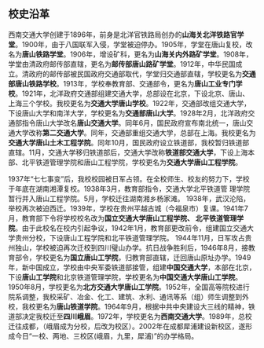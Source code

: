 ## 校史沿革



西南交通大学创建于1896年，前身是北洋官铁路局创办的**山海关北洋铁路官学堂**。1900年，由于八国联军入侵，学堂被迫停办。1905年，学堂在唐山复校，改名为**唐山铁路学堂**。1906年，增设矿科，更名为**山海关内外路矿学堂**。1908年，学堂由清政府邮传部直辖，更名为**邮传部唐山路矿学堂**。1912年，中华民国成立。清政府的邮传部被民国政府交通部取代，学堂归交通部直辖，学校更名为**交通部唐山铁路学校**。1913年，学校奉教育部、交通部令，更名为**唐山工业专门学校**。1921年，北洋政府交通部组建交通大学，总部设在北京，下设北京、唐山、上海三个学校。我校更名为**交通大学唐山学校**。1922年，交通部改组交通大学，下设唐山大学和南洋大学，学校更名为**交通部唐山大学**。1928年2月，北洋政府交通部指令唐山大学改名**唐山交通大学**。同年6月，国民政府宣布南北统一，唐山交通大学改称**第二交通大学**。同年，交通部重组交通大学，总部在上海。我校更名为**交通大学唐山土木工程学院**。同年10月，国民政府设立铁道部，我校暂归铁道部直辖。11月，交通大学移归铁道部后，交通大学改称**铁道部交通大学**，下设上海本部、北平铁道管理学院和唐山工程学院，学校更名为**交通大学唐山工程学院**。

1937年“七七事变”后，我校校园被日军占领。在全校师生、校友的努力下，学校于年底在湖南湘潭复校。1938年3月，教育部指令，交通大学北平铁道管 理学院暂行并入唐山工程学院。5月，学校迁往湖南湘乡杨家滩。 1938年，武汉沦陷，举校再次被迫西迁。1939年，学校在贵州平越古城（今福泉市）复课。1941年7月，教育部下令将学校校名改为**国立交通大学唐山工程学院、 北平铁道管理学院**。由于此校名在校内引起争议，1942年1月，教育部更改前令，组建国立交通大学贵州分校，下设唐山工程学院和北平铁道管理学院。 1944年11月，日军攻占贵州独山，学校被迫再次迁校到四川璧山办学。抗日战争胜利后，1946年8月，接教育部令，学校更名为**国立唐山工学院**，归教育部直辖，迁回唐山原址办学。1949年，新中国成立，学校由中央军委铁道部接管，组建**中国交通大学**，本部在北京，下设**唐山工学院**和北京铁道管理学院，学校更名为**中国交通大学唐山工学院**。1950年8月，学校更名为**北方交通大学唐山工学院**。1952年，全国高等院校进行院系调整，我校采矿、冶金、化工、建筑、水利、通讯等系（组）师生调整到外校，我校更名为**唐山铁道学院**。1964年9月，根据中共中央建设大三线的精神，铁道部决定我校迁至**四川峨眉**。1972年，学校更名为**西南交通大学**。1989年，总校迁往成都，（峨眉成为分校，后改为校区）。2002年在成都犀浦建设新校区，遂形成今日“一校、两地、三校区(峨眉，九里，犀浦)”的办学格局。